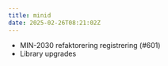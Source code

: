 ```yaml
---
title: minid
date: 2025-02-26T08:21:02Z
---
```

- MIN-2030 refaktorering registrering (#601)
- Library upgrades

